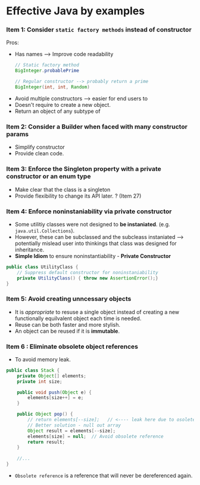 # Effective Java by examples


### Item 1: Consider `static factory methods` instead of constructor

Pros:

* Has names --> Improve code readability
    ```java
    // Static factory method
    BigInteger.probablePrime

    // Regular constructor --> probably return a prime
    BigInteger(int, int, Random)
    ```
* Avoid multiple constructors --> easier for end users to 
* Doesn't require to create a new object.
* Return an object of any subtype of


### Item 2: Consider a Builder when faced with many constructor params

* Simplify constructor
* Provide clean code.

### Item 3: Enforce the Singleton property with a private constructor or an enum type

* Make clear that the class is a singleton
* Provide flexibility to change its API later. ? (Item 27)

### Item 4: Enforce noninstaniability via private constructor

* Some utilitiy classes were not designed to **be instaniated**. (e.g. `java.util.Collections`).
* However, these can be subclassed and the subcleass instaniated --> potentially mislead user into thinkings that class was designed for inheritance.
* **Simple Idiom** to ensure noninstantiability - **Private Constructor**

```java
public class UtilityClass {
    // Suppress default constructor for noninstaniability
    private UtilityClass() { throw new AssertionError();}
}
```

### Item 5: Avoid creating unncessary objects

* It is *appropriate* to resuse a single object instead of creating a new functionally equilvalent object each time is needed.
* Reuse can be both faster and more stylish.
* An object can be reused if it is **immutable**.


### Item 6 : Eliminate obsolete object references

* To avoid memory leak.
```java
public class Stack {
    private Object[] elements;
    private int size;

    public void push(Object e) {
        elements[size++] = e;
    }

    public Object pop() {
        // return elements[--size];   // <---- leak here due to osolete references.
        // Better solution - null out array
        Object result = elements[--size];
        elements[size] = null;  // Avoid obsolete reference
        return result;
    }
    
    //...
}
```

* `Obsolete reference` is a reference that will never be dereferenced again.